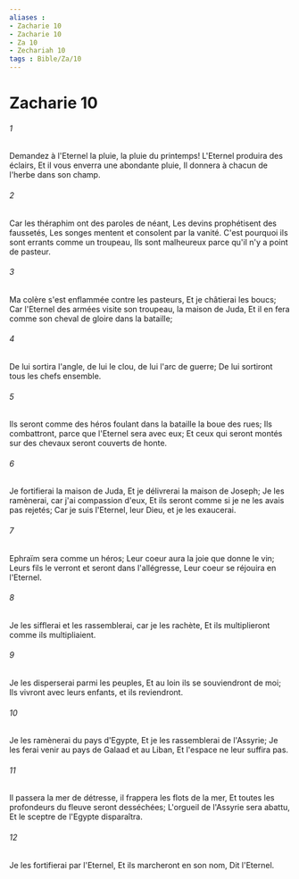 ```yaml
---
aliases : 
- Zacharie 10
- Zacharie 10
- Za 10
- Zechariah 10
tags : Bible/Za/10
---
```


# Zacharie 10

###### 1
Demandez à l'Eternel la pluie, la pluie du printemps! L'Eternel produira des éclairs, Et il vous enverra une abondante pluie, Il donnera à chacun de l'herbe dans son champ.
###### 2
Car les théraphim ont des paroles de néant, Les devins prophétisent des faussetés, Les songes mentent et consolent par la vanité. C'est pourquoi ils sont errants comme un troupeau, Ils sont malheureux parce qu'il n'y a point de pasteur.
###### 3
Ma colère s'est enflammée contre les pasteurs, Et je châtierai les boucs; Car l'Eternel des armées visite son troupeau, la maison de Juda, Et il en fera comme son cheval de gloire dans la bataille;
###### 4
De lui sortira l'angle, de lui le clou, de lui l'arc de guerre; De lui sortiront tous les chefs ensemble.
###### 5
Ils seront comme des héros foulant dans la bataille la boue des rues; Ils combattront, parce que l'Eternel sera avec eux; Et ceux qui seront montés sur des chevaux seront couverts de honte.
###### 6
Je fortifierai la maison de Juda, Et je délivrerai la maison de Joseph; Je les ramènerai, car j'ai compassion d'eux, Et ils seront comme si je ne les avais pas rejetés; Car je suis l'Eternel, leur Dieu, et je les exaucerai.
###### 7
Ephraïm sera comme un héros; Leur coeur aura la joie que donne le vin; Leurs fils le verront et seront dans l'allégresse, Leur coeur se réjouira en l'Eternel.
###### 8
Je les sifflerai et les rassemblerai, car je les rachète, Et ils multiplieront comme ils multipliaient.
###### 9
Je les disperserai parmi les peuples, Et au loin ils se souviendront de moi; Ils vivront avec leurs enfants, et ils reviendront.
###### 10
Je les ramènerai du pays d'Egypte, Et je les rassemblerai de l'Assyrie; Je les ferai venir au pays de Galaad et au Liban, Et l'espace ne leur suffira pas.
###### 11
Il passera la mer de détresse, il frappera les flots de la mer, Et toutes les profondeurs du fleuve seront desséchées; L'orgueil de l'Assyrie sera abattu, Et le sceptre de l'Egypte disparaîtra.
###### 12
Je les fortifierai par l'Eternel, Et ils marcheront en son nom, Dit l'Eternel.
